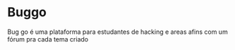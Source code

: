 # Buggo
Bug go é uma plataforma para estudantes de hacking e areas afins com um fórum pra cada tema criado 
